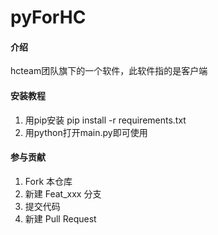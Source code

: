 # pyForHC

#### 介绍
hcteam团队旗下的一个软件，此软件指的是客户端

#### 安装教程

1.  用pip安装 pip install -r requirements.txt
2.  用python打开main.py即可使用

#### 参与贡献

1.  Fork 本仓库
2.  新建 Feat_xxx 分支
3.  提交代码
4.  新建 Pull Request
